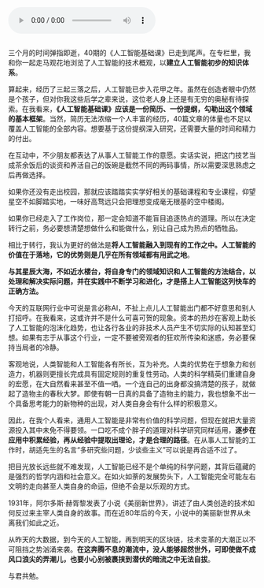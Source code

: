 <audio title="结课 _ 溯洄从之，道阻且长" src="https://static001.geekbang.org/resource/audio/40/0f/40e5dc2459cffc8ec7711b617f8d130f.mp3" controls="controls"></audio> 
<p><img src="https://static001.geekbang.org/resource/image/49/e1/4958e57baae6925a8d0006bca09cf7e1.jpg" alt="" /></p>
<p>三个月的时间弹指即逝，40期的《人工智能基础课》已走到尾声。在专栏里，我和你一起走马观花地浏览了人工智能的技术概观，以<strong>建立人工智能初步的知识体系</strong>。</p>
<p>算起来，经历了三起三落之后，人工智能已步入花甲之年。虽然在创造者眼中仍然是个孩子，但对你我这些后学之辈来说，这位老人身上还是有无穷的奥秘有待探索。在我看来，<strong>《人工智能基础课》应该是一份简历、一份提纲，勾勒出这个领域的基本框架</strong>。当然，简历无法浓缩一个人丰富的经历，40篇文章的体量也不足以覆盖人工智能的全部内容。想要基于这份提纲深入研究，还需要大量的时间和精力的付出。</p>
<p>在互动中，不少朋友都表达了从事人工智能工作的意愿。实话实说，把这门技艺当成茶余饭后的谈资和养活自己的饭碗是截然不同的两码事情，所以需要深思熟虑之后再做选择。</p>
<p>如果你还没有走出校园，那就应该踏踏实实学好相关的基础课程和专业课程，仰望星空不如脚踏实地，一味好高骛远只会把理想变成毫无根基的空中楼阁。</p>
<p>如果你已经走入了工作岗位，那一定会知道不能盲目追逐热点的道理。所以在决定转行之前，务必要想清楚想做什么和能做什么，别让自己成为热点的牺牲品。</p>
<p>相比于转行，我认为更好的做法是<strong>将人工智能融入到现有的工作之中。人工智能的价值在于落地，它的优势则是几乎在所有领域都有用武之地</strong>。</p>
<p><strong><span class="orange">与其星辰大海，不如近水楼台，将自身专门的领域知识和人工智能的方法结合，以处理和解决实际问题，并在实践中不断学习和进化，才是搭上人工智能这列快车的正确方法。</span></strong></p>
<!-- [[[read_end]]] -->
<p>今天的互联网行业中可说是言必称AI，不扯上点儿人工智能出门都不好意思和别人打招呼。在我看来，这或许并不是什么可喜可贺的现象。资本的热炒在客观上助长了人工智能的泡沫化趋势，也让各行各业的非技术人员产生不切实际的认知甚至幻想。如果有志于从事这个行业，一定不要被旁观者的狂欢所传染和迷惑，务必要保持当局者的冷静。</p>
<p>客观地说，人类智能和人工智能各有所长，互为补充。人类的优势在于想象力和创造力，机器则更擅长完成具有固定规则的重复性劳动。人类的科学精英们重建自身的宏愿，在大自然看来甚至不值一哂。一个连自己的出身都没搞清楚的孩子，就做起了造物主的春秋大梦。即使有朝一日真的具备了造物主的能力，我也想象不出一个具备思考能力的新物种的出现，对人类自身会有什么样的积极意义。</p>
<p>因此，在我个人看来，通用人工智能是非常有价值的科学问题，但现在就把大量资源投入其中未免不得要领。一口吃不成个胖子的道理对科学研究同样适用，<strong>逐步在应用中积累经验，再从经验中提取出理论，才是合理的路径</strong>。在从事人工智能的工作时，胡适先生的名言“多研究些问题，少谈些主义”可以说是再合适不过了。</p>
<p>把目光放长远些就不难发现，人工智能已经不是个单纯的科学问题，其背后蕴藏的是强烈的哲学内涵和社会意义。在如火如荼的发展势头下，人工智能完全可能左右文明的走向甚至人类自身的命运，但绝不会是以乐观的方式。</p>
<p>1931年，阿尔多斯·赫胥黎发表了小说《美丽新世界》，讲述了由人类创造的技术如何反过来主宰人类自身的故事。而在近80年后的今天，小说中的美丽新世界从未离我们如此之近。</p>
<p>从昨天的大数据，到今天的人工智能，再到明天的区块链，技术变革的大潮正以不可阻挡之势汹涌来袭。<strong>在这奔腾不息的潮流中，没人能够超然世外，可即使做不成风口浪尖的弄潮儿，也要小心别被裹挟到潜伏的暗流之中无法自拔</strong>。</p>
<p>与君共勉。</p>
<p><a href="http://cn.mikecrm.com/cMBzGWA"><img src="https://static001.geekbang.org/resource/image/51/3c/510e9f4184aa3b513f23a895ec749e3c.jpg" alt="" /></a></p>
